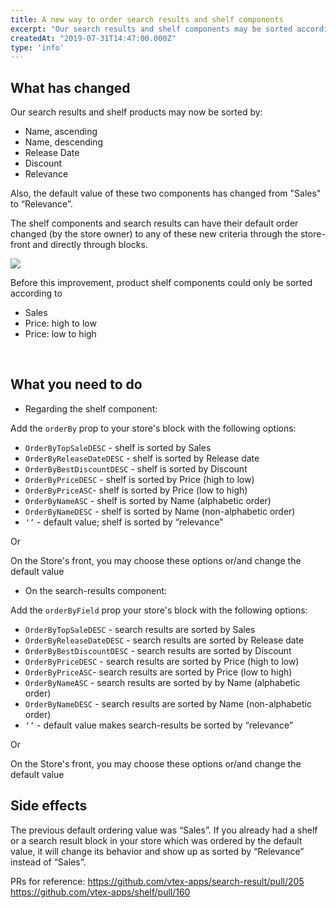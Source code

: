 ```yaml
---
title: A new way to order search results and shelf components
excerpt: "Our search results and shelf components may be sorted according to new criteria and their default order is by Relevance now"
createdAt: "2019-07-31T14:47:00.000Z"
type: 'info'
---
```

## What has changed
​Our search results and shelf products may now be sorted by:

- Name, ascending
- Name, descending
- Release Date
- Discount
- Relevance

Also, the default value of these two components has changed from "Sales" to “Relevance”.

The shelf components and search results can have their default order changed (by the store owner) to any of these new criteria through the store-front and directly through blocks.

![](https://images.ctfassets.net/alneenqid6w5/46JqXbxOVeUa9nqEec63uA/b9067e9de60ca189531363d713c42db4/sort-by-relevance.png)

Before this improvement, product shelf components could only be sorted according to 
- Sales
- Price: high to low
- Price: low to high

​
## What you need to do

- Regarding the shelf component:

Add the  `orderBy` prop to your store's block with the following options:

- `OrderByTopSaleDESC` - shelf is sorted by Sales
- `OrderByReleaseDateDESC` - shelf is sorted by Release date
- `OrderByBestDiscountDESC` - shelf is sorted by Discount
- `OrderByPriceDESC` - shelf is sorted by Price (high to low)
- `OrderByPriceASC`- shelf is sorted by Price (low to high)
- `OrderByNameASC` - shelf is sorted by Name (alphabetic order)
- `OrderByNameDESC` - shelf is sorted by Name (non-alphabetic order)
- `‘’` - default value; shelf is sorted by “relevance”

Or

On the Store's front, you may choose these options or/and change the default value


- On the search-results component:

Add the `orderByField` prop your store's block with the following options:


- `OrderByTopSaleDESC` -  search results are sorted by Sales
- `OrderByReleaseDateDESC` - search results are sorted by Release date
- `OrderByBestDiscountDESC` - search results are sorted by Discount
- `OrderByPriceDESC` - search results are sorted by Price (high to low)
- `OrderByPriceASC`- search results are sorted by Price (low to high)
- `OrderByNameASC` - search results are sorted by by Name (alphabetic order)
- `OrderByNameDESC` - search results are sorted by Name (non-alphabetic order)
- `‘’` - default value makes search-results be sorted by “relevance”

Or

On the Store's front, you may choose these options or/and change the default value

## Side effects

The previous default ordering value was “Sales”. If you already had a shelf or a search result block in your store which was ordered by the default value, it will change its behavior and show up as sorted by “Relevance” instead of “Sales”.


PRs for reference: 
https://github.com/vtex-apps/search-result/pull/205 
https://github.com/vtex-apps/shelf/pull/160
